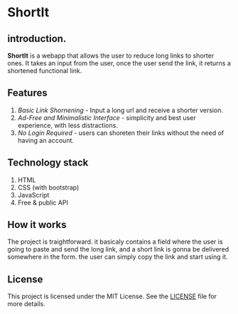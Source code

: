 # ShortIt
## introduction.
 
**ShortIt** is a webapp that allows the user to reduce long links to shorter ones. It takes an input from the user, once the user send the link, it returns a shortened functional link.

## Features
1. *Basic Link Shornening* - Input a long url and receive a shorter version.
2. *Ad-Free and Minimalistic Interface* - simplicity and best user experience, with less distractions.
3. *No Login Required* - users can shoreten their links without the need of having an account.

## Technology stack
1. HTML
2. CSS (with bootstrap)
3. JavaScript
4. Free & public API

## How it works
The project is traightforward. it basicaly contains a field where the user is going to paste and send the long link, and a short link is gonna be delivered somewhere in the form. the user can simply copy the link and start using it.
## License
This project is licensed under the MIT License. See the [LICENSE](./LICENSE) file for more details.
